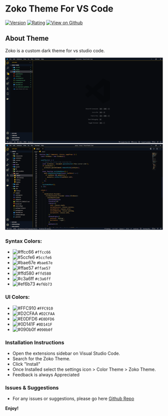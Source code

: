 # Zoko Theme For VS Code

[![Version](https://vsmarketplacebadge.apphb.com/version/daniel-lvovsky.zoko-theme.svg?subject=Zoko%20Theme&colorA=090b0f&colorB=FFC910)](https://marketplace.visualstudio.com/items?itemName=daniel-lvovsky.zoko-theme)
[![Rating](https://vsmarketplacebadge.apphb.com/rating-short/daniel-lvovsky.zoko-theme.svg?label=Ratings&colorA=090b0f&colorB=FFC910)](https://marketplace.visualstudio.com/items?itemName=daniel-lvovsky.zoko-theme&ssr=false#review-details)
[![View on Github](https://img.shields.io/badge/-View%20on%20Github%20%20%20%E2%86%92-090b0f.svg?colorB=FFC910)](https://github.com/DanielLvovsky/ZokoTheme)

## About Theme
Zoko is a custom dark theme for vs studio code.

![Screenshot1](https://raw.githubusercontent.com/DanielLvovsky/ZokoTheme/main/images/screenshots/screenshot.png)
![Screenshot1](https://raw.githubusercontent.com/DanielLvovsky/ZokoTheme/main/images/screenshots/screenshot2.png)

### Syntax Colors:
- ![#ffcc66](https://via.placeholder.com/15/ffcc66/000000?text=+) `#ffcc66`
- ![#5ccfe6](https://via.placeholder.com/15/5ccfe6/000000?text=+) `#5ccfe6`
- ![#bae67e](https://via.placeholder.com/15/bae67e/000000?text=+) `#bae67e`
- ![#ffae57](https://via.placeholder.com/15/ffae57/000000?text=+) `#ffae57`
- ![#ffd580](https://via.placeholder.com/15/ffd580/000000?text=+) `#ffd580`
- ![#c3a6ff](https://via.placeholder.com/15/c3a6ff/000000?text=+) `#c3a6ff`
- ![#ef6b73](https://via.placeholder.com/15/ef6b73/000000?text=+) `#ef6b73`

### UI Colors:
- ![#FFC910](https://via.placeholder.com/15/FFC910/000000?text=+) `#FFC910`
- ![#D2CFAA](https://via.placeholder.com/15/D2CFAA/000000?text=+) `#D2CFAA`
- ![#E0DFD6](https://via.placeholder.com/15/E0DFD6/000000?text=+) `#E0DFD6`
- ![#0D141F](https://via.placeholder.com/15/0D141F/000000?text=+) `#0D141F`
- ![#090b0f](https://via.placeholder.com/15/090b0f/000000?text=+) `#090b0f`


### Installation Instructions
* Open the extensions sidebar on Visual Studio Code.
* Search for the Zoko Theme.
* Click "Install"
* Once Installed select the settings icon > Color Theme > Zoko Theme.
* Feedback is always Appreciated

### Issues & Suggestions
* For any issues or suggestions, please go here [Github Repo](https://github.com/DanielLvovsky/ZokoTheme/issues)


**Enjoy!**
